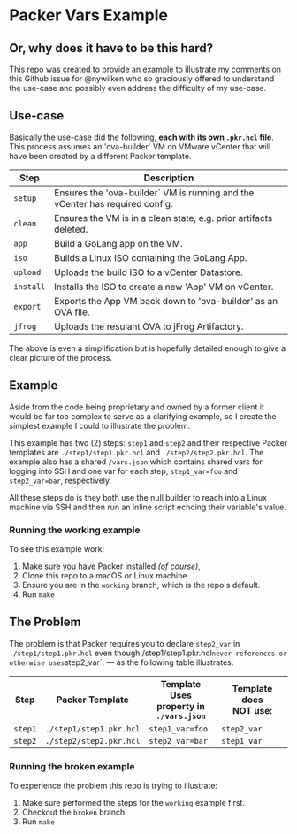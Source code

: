# Packer Vars Example 

## Or, why does it have to be this hard?

This repo was created to provide an example to illustrate my comments on this Github issue for @nywilken who so graciously offered to understand the use-case and possibly even address the difficulty of my use-case.

## Use-case
Basically the use-case did the following, **each with its own `.pkr.hcl` file**. This process assumes an 'ova-builder` VM on VMware vCenter that will have been created by a different Packer template.

| Step      | Description                                                                  |
|-----------|------------------------------------------------------------------------------|
| `setup`   | Ensures the 'ova-builder` VM is running and the vCenter has required config. |
| `clean`   | Ensures the VM is in a clean state, e.g. prior artifacts deleted.            |
| `app`     | Build a GoLang app on the VM.                                                |
| `iso`     | Builds a Linux ISO containing the GoLang App.                                |
| `upload`  | Uploads the build ISO to a vCenter Datastore.                                |
| `install` | Installs the ISO to create a new 'App' VM on vCenter.                        |
| `export`  | Exports the App VM back down to 'ova-builder' as an OVA file.                |
| `jfrog`   | Uploads the resulant OVA to jFrog Artifactory.                               |


The above is even a simplification but is hopefully detailed enough to give a clear picture of the process.

## Example
Aside from the code being proprietary and owned by a former client it would be far too complex to serve as a clarifying example, so I create the simplest example I could to illustrate the problem.

This example has two (2) steps: `step1` and `step2` and their respective Packer templates are `./step1/step1.pkr.hcl` and `./step2/step2.pkr.hcl`.  The example also has a shared `/vars.json` which contains shared vars for logging into SSH and one var for each step, `step1_var=foo` and `step2_var=bar`, respectively. 

All these steps do is they both use the null builder to reach into a Linux machine via SSH and then run an inline script echoing their variable's value.

### Running the working example
To see this example work:

1. Make sure you have Packer installed _(of course)_,
2. Clone this repo to a macOS or Linux machine.
3. Ensure you are in the `working` branch, which is the repo's default.
4. Run `make`


## The Problem
The problem is that Packer requires you to declare `step2_var` in `./step1/step1.pkr.hcl` even though /step1/step1.pkr.hcl` never references or otherwise uses `step2_var`, — as the following table illustrates:

| Step    | Packer Template         | Template Uses<br>property in<br>`./vars.json` | Template does<br>NOT use: |           
|---------|-------------------------|-----------------------------------------------|---------------------------|
| `step1` | `./step1/step1.pkr.hcl` | `step1_var=foo`                               | `step2_var`               |
| `step2` | `./step2/step2.pkr.hcl` | `step2_var=bar`                               | `step1_var`               |


### Running the broken example

To experience the problem this repo is trying to illustrate:

1. Make sure performed the steps for the `working` example first.
2. Checkout the `broken` branch.
2. Run `make`



